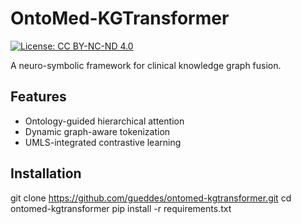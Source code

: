 # OntoMed-KGTransformer

[![License: CC BY-NC-ND 4.0](https://img.shields.io/badge/License-CC_BY--NC--ND_4.0-lightgrey.svg)](https://creativecommons.org/licenses/by-nc-nd/4.0/)

A neuro-symbolic framework for clinical knowledge graph fusion.

## Features
- Ontology-guided hierarchical attention
- Dynamic graph-aware tokenization
- UMLS-integrated contrastive learning

## Installation

git clone https://github.com/gueddes/ontomed-kgtransformer.git
cd ontomed-kgtransformer
pip install -r requirements.txt
